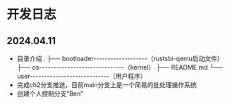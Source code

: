 # 开发日志

## 2024.04.11

- 目录介绍
    .
├── bootloader-------------------（rustsbi-qemu启动文件）
├── os------------------------------（kernel）
├── README.md
└── user----------------------------（用户程序）
- 完成ch2分支推送，目前main分支上是一个简易的批处理操作系统
- 创建个人控制分支“Ben”

